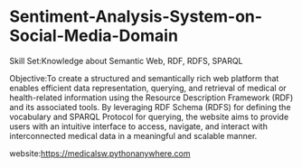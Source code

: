# Sentiment-Analysis-System-on-Social-Media-Domain

Skill Set:Knowledge about Semantic Web, RDF, RDFS, SPARQL

Objective:To create a structured and semantically rich web platform that enables efficient data representation, querying, and retrieval of medical or health-related information using the Resource Description Framework (RDF) and its associated tools. By leveraging RDF Schema (RDFS) for defining the vocabulary and SPARQL Protocol for querying, the website aims to provide users with an intuitive interface to access, navigate, and interact with interconnected medical data in a meaningful and scalable manner.

website:https://medicalsw.pythonanywhere.com
